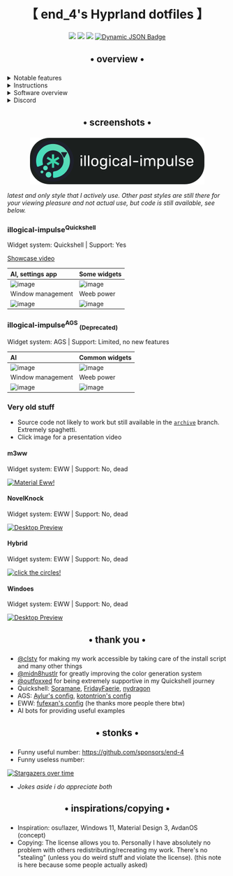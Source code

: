 <div align="center">
    <h1>【 end_4's Hyprland dotfiles 】</h1>
    <h3></h3>
</div>

<div align="center">

![](https://img.shields.io/github/last-commit/end-4/dots-hyprland?&style=for-the-badge&color=8ad7eb&logo=git&logoColor=D9E0EE&labelColor=1E202B)
![](https://img.shields.io/github/stars/end-4/dots-hyprland?style=for-the-badge&logo=andela&color=86dbd7&logoColor=D9E0EE&labelColor=1E202B)
![](https://img.shields.io/github/repo-size/end-4/dots-hyprland?color=86dbce&label=SIZE&logo=protondrive&style=for-the-badge&logoColor=D9E0EE&labelColor=26230e)
<a href="https://discord.gg/GtdRBXgMwq"> <img alt="Dynamic JSON Badge" src="https://img.shields.io/badge/dynamic/json?url=https%3A%2F%2Fdiscordapp.com%2Fapi%2Finvites%2FGtdRBXgMwq%3Fwith_counts%3Dtrue&query=approximate_member_count&style=for-the-badge&logo=discord&logoColor=D9E0EE&label=discord&labelColor=%231E202B&color=86dbc0&link=https%3A%2F%2Fdiscord.gg%2FGtdRBXgMwq"> </a>

</div>

<div align="center">
    <h2>• overview •</h2>
    <h3></h3>
</div>

 <details>
  <summary>Notable features</summary>

  - **Overview**: Shows open apps with live previews. Type to search/calculate/run
  - **AI**: Gemini API and Ollama models
  - **Autogenerated colors**: Accessible and beautiful Material colors based on wallpaper
  - **Transparent installation**: Every command is shown before it's run
</details>
<details>
  <summary>Instructions</summary>

   - **Prerequisite**: Your system works. That's it. You don't have to reinstall your system!
   - **Automatic**, but guided and transparent, installation for Arch(-based) Linux:
   ```bash
   bash <(curl -s "https://end-4.github.io/dots-hyprland-wiki/setup.sh")
   ```

   If you are using fish shell (non-posix-compliant shell) then:
   ```bash
   bash -c "$(curl -s https://end-4.github.io/dots-hyprland-wiki/setup.sh)"
   ```

   - **Manual** installation, other distros and more:
     - See the [Wiki](https://end-4.github.io/dots-hyprland-wiki/en/ii-qs/01setup/)

   - **Default keybinds**: Should be somewhat familiar if you've used Windows or GNOME.
     - For a list, hit `Super`+`/`
     - For a terminal, hit `Super`+`Enter`

</details>

<details>
  <summary>Software overview</summary>

| Software                                                                                   | Purpose                                                             |
| ------------------------------------------------------------------------------------------ | ------------------------------------------------------------------- |
| [Hyprland](https://github.com/hyprwm/hyprland)                                             | The compositor (for noobs, you can just call it a window manager)   |
| [AGS](https://github.com/Aylur/ags)                                                        | A GTK widget system, responsible for the status bar, sidebars, etc. |
| [Fuzzel](https://mark.stosberg.com/fuzzel-a-great-dmenu-and-rofi-altenrative-for-wayland/) | For clipboard and emoji picker                                      |

  | Software | Purpose |
  | ------------- | ------------- |
  | [Hyprland](https://github.com/hyprwm/hyprland) | The compositor (for noobs, you can just call it a window manager) |
  | [Quickshell](https://quickshell.outfoxxed.me/) | A QtQuick-based widget system, responsible for the status bar, sidebars, etc. |



  - For a more comprehensive list of dependencies, see [scriptdata/dependencies.conf](https://github.com/end-4/dots-hyprland/blob/main/scriptdata/dependencies.conf)
</details>

<details>
    <summary>Discord</summary>
        <a href="https://discord.gg/GtdRBXgMwq"> Server link </a> | I hope this provides a friendlier environment for support without needing me to personally accept every friend request/DM. For real issues, prefer GitHub

</details>


<div align="center">
    <h2>• screenshots •</h2>
    <h3></h3>
</div>

<div align="center">
    <img src=".github/assets/illogical-impulse.svg" alt="illogical-impulse logo">
</div>

_latest and only style that I actively use. Other past styles are still there for your viewing pleasure and not actual use, but code is still available, see below._

### illogical-impulse<sup>Quickshell</sup>

Widget system: Quickshell | Support: Yes

[Showcase video](https://www.youtube.com/watch?v=RPwovTInagE)

| AI, settings app | Some widgets |
|:---|:---------------|
| ![image](https://github.com/user-attachments/assets/4d45e860-ae60-418a-a564-309b4939f5c4) | ![image](https://github.com/user-attachments/assets/4fcd63d9-0943-4b21-8737-4bed97b71961) |
| Window management | Weeb power |
| ![image](https://github.com/user-attachments/assets/86cc511b-0d33-4c78-bcc0-3037d02a17da) | ![image](https://github.com/user-attachments/assets/292259fc-57d3-4663-a583-2ce2faad13fb) |

### illogical-impulse<sup>AGS</sup> <sub>(Deprecated)</sub>

Widget system: AGS | Support: Limited, no new features

| AI | Common widgets |
|:---|:---------------|
| ![image](https://github.com/user-attachments/assets/9d7af13f-89ef-470d-ba78-d2288b79cf60) | ![image](https://github.com/end-4/dots-hyprland/assets/97237370/406b72b6-fa38-4f0d-a6c4-4d7d5d5ddcb7) |
| Window management | Weeb power |
| ![image](https://github.com/user-attachments/assets/02983b9b-79ba-4c25-8717-90bef2357ae5) | ![image](https://github.com/user-attachments/assets/bbb332ec-962a-4e88-a95b-486d0bd8ce76) |

### Very old stuff

- Source code not likely to work but still available in the [`archive`](https://github.com/end-4/dots-hyprland/tree/archive) branch. Extremely spaghetti.
- Click image for a presentation video

#### m3ww

   Widget system: EWW | Support: No, dead

   <a href="https://streamable.com/85ch8x">
    <img src="https://github.com/end-4/dots-hyprland/assets/97237370/09533e64-b6d7-47eb-a840-ee90c6776adf" alt="Material Eww!">
   </a>

#### NovelKnock

   Widget system: EWW | Support: No, dead

   <a href="https://streamable.com/7vo61k">
    <img src="https://github.com/end-4/dots-hyprland/assets/97237370/42903d03-bf6f-49d4-be7f-dd77e6cb389d" alt="Desktop Preview">
   </a>

#### Hybrid

   Widget system: EWW | Support: No, dead

   <a href="https://streamable.com/4oogot">
    <img src="https://github.com/end-4/dots-hyprland/assets/97237370/190deb1e-f6f5-46ce-8cf0-9b39944c079d" alt="click the circles!">
   </a>

#### Windoes

   Widget system: EWW | Support: No, dead

   <a href="https://streamable.com/5qx614">
    <img src="https://github.com/end-4/dots-hyprland/assets/97237370/b15317b1-f295-49f5-b90c-fb6328b8d886" alt="Desktop Preview">
   </a>

<div align="center">
    <h2>• thank you •</h2>
    <h3></h3>
</div>

 - [@clsty](https://github.com/clsty) for making my work accessible by taking care of the install script and many other things
 - [@midn8hustlr](https://github.com/midn8hustlr) for greatly improving the color generation system
 - [@outfoxxed](https://github.com/outfoxxed/) for being extremely supportive in my Quickshell journey
 - Quickshell: [Soramane](https://github.com/caelestia-dots/shell/), [FridayFaerie](https://github.com/FridayFaerie/quickshell), [nydragon](https://github.com/nydragon/nysh)
 - AGS: [Aylur's config](https://github.com/Aylur/dotfiles/tree/ags-pre-ts), [kotontrion's config](https://github.com/kotontrion/dotfiles)
 - EWW: [fufexan's config](https://github.com/fufexan/dotfiles) (he thanks more people there btw)
 - AI bots for providing useful examples

<div align="center">
    <h2>• stonks •</h2>
    <h3></h3>
</div>

- Funny useful number: https://github.com/sponsors/end-4
- Funny useless number:

[![Stargazers over time](https://starchart.cc/end-4/dots-hyprland.svg?variant=adaptive)](https://starchart.cc/end-4/dots-hyprland)

- _Jokes aside i do appreciate both_

<div align="center">
    <h2>• inspirations/copying •</h2>
    <h3></h3>
</div>

- Inspiration: osu!lazer, Windows 11, Material Design 3, AvdanOS (concept)
- Copying: The license allows you to. Personally I have absolutely no problem with others redistributing/recreating my work. There's no "stealing" (unless you do weird stuff and violate the license). (this note is here because some people actually asked)
